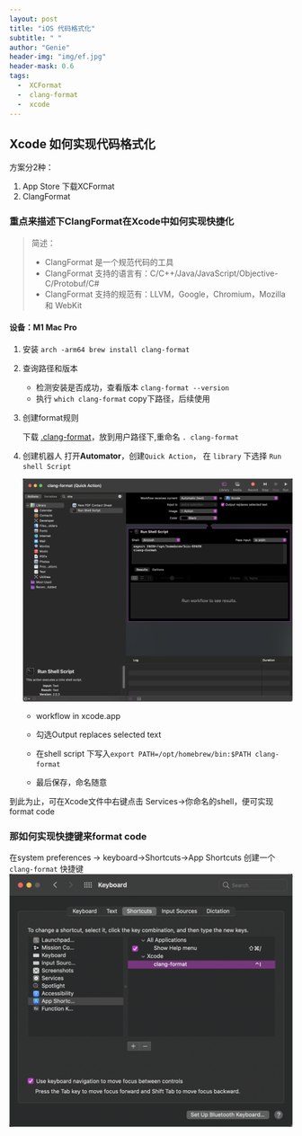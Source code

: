 ```yaml
---
layout: post
title: "iOS 代码格式化"
subtitle: " "
author: "Genie"
header-img: "img/ef.jpg"
header-mask: 0.6
tags:
  -  XCFormat
  -  clang-format
  -  xcode
---
```


## Xcode 如何实现代码格式化

方案分2种：

1. App Store 下载XCFormat
2. ClangFormat

### 重点来描述下ClangFormat在Xcode中如何实现快捷化

>简述：
>
> * ClangFormat 是一个规范代码的工具
> * ClangFormat 支持的语言有：C/C++/Java/JavaScript/Objective-C/Protobuf/C#
> * ClangFormat 支持的规范有：LLVM，Google，Chromium，Mozilla 和 WebKit

#### 设备：M1 Mac Pro

1. 安装
 `arch -arm64 brew install clang-format`
 
2. 查询路径和版本
	* 	检测安装是否成功，查看版本 `clang-format --version`
	*  	执行 `which clang-format` copy下路径，后续使用
3. 创建format规则

	下载 [.clang-format](/img/code-format/clang-format)，放到用户路径下,重命名
	`. clang-format `
	
4. 创建机器人
	 打开**Automator**，创建`Quick Action`， 在 `library` 下选择 `Run shell Script`
	 
	![1](/img/code-format/WX20211019-153013@2x.png)
	
	* 	workflow in xcode.app
	*   勾选Output replaces selected text

	*   在shell script 下写入`export PATH=/opt/homebrew/bin:$PATH
clang-format`
	*   最后保存，命名随意

到此为止，可在Xcode文件中右键点击 Services->你命名的shell，便可实现format code

### 那如何实现快捷键来format code
在system preferences -> keyboard->Shortcuts->App Shortcuts 创建一个 `clang-format` 快捷键
	![2](/img/code-format/WX20211019-152951@2x.png)


